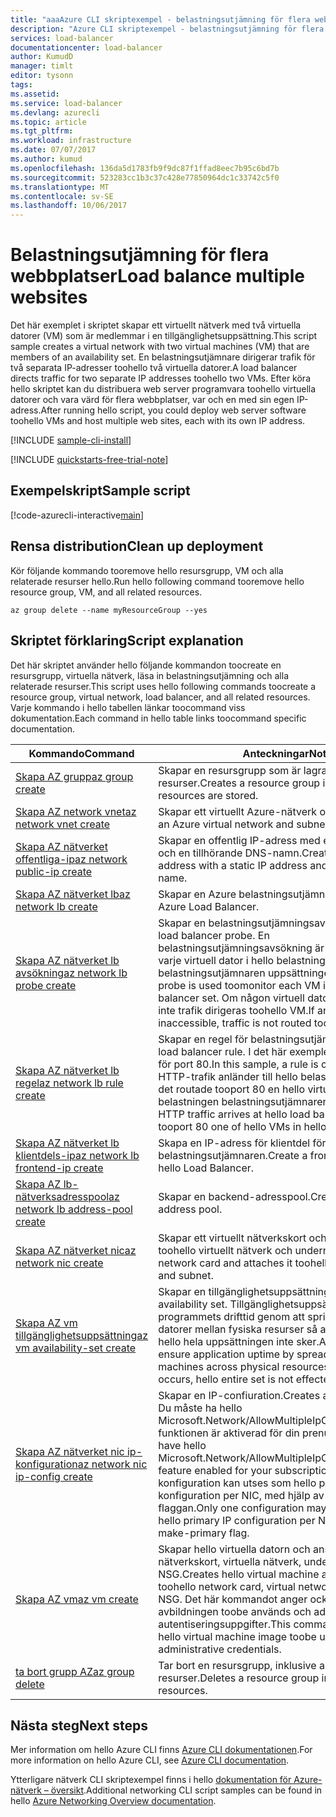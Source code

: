 ```yaml
---
title: "aaaAzure CLI skriptexempel - belastningsutjämning för flera webbplatser med hello Azure CLI | Microsoft Docs"
description: "Azure CLI skriptexempel - belastningsutjämning för flera webbplatser toohello samma virtuella dator"
services: load-balancer
documentationcenter: load-balancer
author: KumudD
manager: timlt
editor: tysonn
tags: 
ms.assetid: 
ms.service: load-balancer
ms.devlang: azurecli
ms.topic: article
ms.tgt_pltfrm: 
ms.workload: infrastructure
ms.date: 07/07/2017
ms.author: kumud
ms.openlocfilehash: 136da5d1783fb9f9dc87f1ffad8eec7b95c6bd7b
ms.sourcegitcommit: 523283cc1b3c37c428e77850964dc1c33742c5f0
ms.translationtype: MT
ms.contentlocale: sv-SE
ms.lasthandoff: 10/06/2017
---
```

# <a name="load-balance-multiple-websites"></a><span data-ttu-id="b6e97-103">Belastningsutjämning för flera webbplatser</span><span class="sxs-lookup"><span data-stu-id="b6e97-103">Load balance multiple websites</span></span>

<span data-ttu-id="b6e97-104">Det här exemplet i skriptet skapar ett virtuellt nätverk med två virtuella datorer (VM) som är medlemmar i en tillgänglighetsuppsättning.</span><span class="sxs-lookup"><span data-stu-id="b6e97-104">This script sample creates a virtual network with two virtual machines (VM) that are members of an availability set.</span></span> <span data-ttu-id="b6e97-105">En belastningsutjämnare dirigerar trafik för två separata IP-adresser toohello två virtuella datorer.</span><span class="sxs-lookup"><span data-stu-id="b6e97-105">A load balancer directs traffic for two separate IP addresses toohello two VMs.</span></span> <span data-ttu-id="b6e97-106">Efter köra hello skriptet kan du distribuera web server programvara toohello virtuella datorer och vara värd för flera webbplatser, var och en med sin egen IP-adress.</span><span class="sxs-lookup"><span data-stu-id="b6e97-106">After running hello script, you could deploy web server software toohello VMs and host multiple web sites, each with its own IP address.</span></span>

[!INCLUDE [sample-cli-install](../../../includes/sample-cli-install.md)]

[!INCLUDE [quickstarts-free-trial-note](../../../includes/quickstarts-free-trial-note.md)]

## <a name="sample-script"></a><span data-ttu-id="b6e97-107">Exempelskript</span><span class="sxs-lookup"><span data-stu-id="b6e97-107">Sample script</span></span>


[!code-azurecli-interactive[main](../../../cli_scripts/load-balancer/load-balance-multiple-web-sites-vm/load-balance-multiple-web-sites-vm.sh  "Load balance multiple web sites")]

## <a name="clean-up-deployment"></a><span data-ttu-id="b6e97-108">Rensa distribution</span><span class="sxs-lookup"><span data-stu-id="b6e97-108">Clean up deployment</span></span> 

<span data-ttu-id="b6e97-109">Kör följande kommando tooremove hello resursgrupp, VM och alla relaterade resurser hello.</span><span class="sxs-lookup"><span data-stu-id="b6e97-109">Run hello following command tooremove hello resource group, VM, and all related resources.</span></span>

```azurecli
az group delete --name myResourceGroup --yes
```

## <a name="script-explanation"></a><span data-ttu-id="b6e97-110">Skriptet förklaring</span><span class="sxs-lookup"><span data-stu-id="b6e97-110">Script explanation</span></span>

<span data-ttu-id="b6e97-111">Det här skriptet använder hello följande kommandon toocreate en resursgrupp, virtuella nätverk, läsa in belastningsutjämning och alla relaterade resurser.</span><span class="sxs-lookup"><span data-stu-id="b6e97-111">This script uses hello following commands toocreate a resource group, virtual network, load balancer, and all related resources.</span></span> <span data-ttu-id="b6e97-112">Varje kommando i hello tabellen länkar toocommand viss dokumentation.</span><span class="sxs-lookup"><span data-stu-id="b6e97-112">Each command in hello table links toocommand specific documentation.</span></span>

| <span data-ttu-id="b6e97-113">Kommando</span><span class="sxs-lookup"><span data-stu-id="b6e97-113">Command</span></span> | <span data-ttu-id="b6e97-114">Anteckningar</span><span class="sxs-lookup"><span data-stu-id="b6e97-114">Notes</span></span> |
|---|---|
| [<span data-ttu-id="b6e97-115">Skapa AZ grupp</span><span class="sxs-lookup"><span data-stu-id="b6e97-115">az group create</span></span>](https://docs.microsoft.com/cli/azure/group#create) | <span data-ttu-id="b6e97-116">Skapar en resursgrupp som är lagrade i alla resurser.</span><span class="sxs-lookup"><span data-stu-id="b6e97-116">Creates a resource group in which all resources are stored.</span></span> |
| [<span data-ttu-id="b6e97-117">Skapa AZ network vnet</span><span class="sxs-lookup"><span data-stu-id="b6e97-117">az network vnet create</span></span>](https://docs.microsoft.com/cli/azure/network/vnet#create) | <span data-ttu-id="b6e97-118">Skapar ett virtuellt Azure-nätverk och undernät.</span><span class="sxs-lookup"><span data-stu-id="b6e97-118">Creates an Azure virtual network and subnet.</span></span> |
| [<span data-ttu-id="b6e97-119">Skapa AZ nätverket offentliga-ip</span><span class="sxs-lookup"><span data-stu-id="b6e97-119">az network public-ip create</span></span>](https://docs.microsoft.com/cli/azure/network/public-ip#create) | <span data-ttu-id="b6e97-120">Skapar en offentlig IP-adress med en statisk IP-adress och en tillhörande DNS-namn.</span><span class="sxs-lookup"><span data-stu-id="b6e97-120">Creates a public IP address with a static IP address and an associated DNS name.</span></span> |
| [<span data-ttu-id="b6e97-121">Skapa AZ nätverket lb</span><span class="sxs-lookup"><span data-stu-id="b6e97-121">az network lb create</span></span>](https://docs.microsoft.com/cli/azure/network/lb#create) | <span data-ttu-id="b6e97-122">Skapar en Azure belastningsutjämnare.</span><span class="sxs-lookup"><span data-stu-id="b6e97-122">Creates an Azure Load Balancer.</span></span> |
| [<span data-ttu-id="b6e97-123">Skapa AZ nätverket lb avsökning</span><span class="sxs-lookup"><span data-stu-id="b6e97-123">az network lb probe create</span></span>](https://docs.microsoft.com/cli/azure/network/lb/probe#create) | <span data-ttu-id="b6e97-124">Skapar en belastningsutjämningsavsökning.</span><span class="sxs-lookup"><span data-stu-id="b6e97-124">Creates a load balancer probe.</span></span> <span data-ttu-id="b6e97-125">En belastningsutjämningsavsökning är används toomonitor varje virtuell dator i hello belastningen belastningsutjämnaren uppsättningen.</span><span class="sxs-lookup"><span data-stu-id="b6e97-125">A load balancer probe is used toomonitor each VM in hello load balancer set.</span></span> <span data-ttu-id="b6e97-126">Om någon virtuell dator blir otillgänglig, är inte trafik dirigeras toohello VM.</span><span class="sxs-lookup"><span data-stu-id="b6e97-126">If any VM becomes inaccessible, traffic is not routed toohello VM.</span></span> |
| [<span data-ttu-id="b6e97-127">Skapa AZ nätverket lb regel</span><span class="sxs-lookup"><span data-stu-id="b6e97-127">az network lb rule create</span></span>](https://docs.microsoft.com/cli/azure/network/lb/rule#create) | <span data-ttu-id="b6e97-128">Skapar en regel för belastningsutjämnare.</span><span class="sxs-lookup"><span data-stu-id="b6e97-128">Creates a load balancer rule.</span></span> <span data-ttu-id="b6e97-129">I det här exemplet skapas en regel för port 80.</span><span class="sxs-lookup"><span data-stu-id="b6e97-129">In this sample, a rule is created for port 80.</span></span> <span data-ttu-id="b6e97-130">HTTP-trafik anländer till hello belastningsutjämnare, är det routade tooport 80 en hello virtuella datorer i hello belastningen belastningsutjämnaren uppsättningen.</span><span class="sxs-lookup"><span data-stu-id="b6e97-130">As HTTP traffic arrives at hello load balancer, it is routed tooport 80 one of hello VMs in hello load balancer set.</span></span> |
| [<span data-ttu-id="b6e97-131">Skapa AZ nätverket lb klientdels-ip</span><span class="sxs-lookup"><span data-stu-id="b6e97-131">az network lb frontend-ip create</span></span>](https://docs.microsoft.com/cli/azure/network/lb/frontend-ip#create) | <span data-ttu-id="b6e97-132">Skapa en IP-adress för klientdel för hello belastningsutjämnaren.</span><span class="sxs-lookup"><span data-stu-id="b6e97-132">Create a frontend IP address for hello Load Balancer.</span></span> |
| [<span data-ttu-id="b6e97-133">Skapa AZ lb-nätverksadresspool</span><span class="sxs-lookup"><span data-stu-id="b6e97-133">az network lb address-pool create</span></span>](https://docs.microsoft.com/cli/azure/network/lb/address-pool#create) | <span data-ttu-id="b6e97-134">Skapar en backend-adresspool.</span><span class="sxs-lookup"><span data-stu-id="b6e97-134">Creates a backend address pool.</span></span> |
| [<span data-ttu-id="b6e97-135">Skapa AZ nätverket nic</span><span class="sxs-lookup"><span data-stu-id="b6e97-135">az network nic create</span></span>](https://docs.microsoft.com/cli/azure/network/nic#create) | <span data-ttu-id="b6e97-136">Skapar ett virtuellt nätverkskort och bifogar den toohello virtuellt nätverk och undernät.</span><span class="sxs-lookup"><span data-stu-id="b6e97-136">Creates a virtual network card and attaches it toohello virtual network, and subnet.</span></span> |
| [<span data-ttu-id="b6e97-137">Skapa AZ vm tillgänglighetsuppsättning</span><span class="sxs-lookup"><span data-stu-id="b6e97-137">az vm availability-set create</span></span>](https://docs.microsoft.com/cli/azure/network/lb/rule#create) | <span data-ttu-id="b6e97-138">Skapar en tillgänglighetsuppsättning.</span><span class="sxs-lookup"><span data-stu-id="b6e97-138">Creates an availability set.</span></span> <span data-ttu-id="b6e97-139">Tillgänglighetsuppsättningar garantera programmets drifttid genom att sprida hello virtuella datorer mellan fysiska resurser så att om fel uppstår, hello hela uppsättningen inte sker.</span><span class="sxs-lookup"><span data-stu-id="b6e97-139">Availability sets ensure application uptime by spreading hello virtual machines across physical resources such that if failure occurs, hello entire set is not effected.</span></span> |
| [<span data-ttu-id="b6e97-140">Skapa AZ nätverket nic ip-konfiguration</span><span class="sxs-lookup"><span data-stu-id="b6e97-140">az network nic ip-config create</span></span>](https://docs.microsoft.com/cli/azure/network/nic/ip-config#create) | <span data-ttu-id="b6e97-141">Skapar en IP-confiuration.</span><span class="sxs-lookup"><span data-stu-id="b6e97-141">Creates an IP confiuration.</span></span> <span data-ttu-id="b6e97-142">Du måste ha hello Microsoft.Network/AllowMultipleIpConfigurationsPerNic funktionen är aktiverad för din prenumeration.</span><span class="sxs-lookup"><span data-stu-id="b6e97-142">You must have hello Microsoft.Network/AllowMultipleIpConfigurationsPerNic feature enabled for your subscription.</span></span> <span data-ttu-id="b6e97-143">Bara en konfiguration kan utses som hello primära IP-konfiguration per NIC, med hjälp av hello--gör primär flaggan.</span><span class="sxs-lookup"><span data-stu-id="b6e97-143">Only one configuration may be designated as hello primary IP configuration per NIC, using hello --make-primary flag.</span></span> |
| [<span data-ttu-id="b6e97-144">Skapa AZ vm</span><span class="sxs-lookup"><span data-stu-id="b6e97-144">az vm create</span></span>](https://docs.microsoft.com/cli/azure/vm/availability-set#create) | <span data-ttu-id="b6e97-145">Skapar hello virtuella datorn och ansluter den toohello nätverkskort, virtuella nätverk, undernät och NSG.</span><span class="sxs-lookup"><span data-stu-id="b6e97-145">Creates hello virtual machine and connects it toohello network card, virtual network, subnet, and NSG.</span></span> <span data-ttu-id="b6e97-146">Det här kommandot anger också hello virtuella avbildningen toobe används och administrativa autentiseringsuppgifter.</span><span class="sxs-lookup"><span data-stu-id="b6e97-146">This command also specifies hello virtual machine image toobe used and administrative credentials.</span></span>  |
| [<span data-ttu-id="b6e97-147">ta bort grupp AZ</span><span class="sxs-lookup"><span data-stu-id="b6e97-147">az group delete</span></span>](https://docs.microsoft.com/cli/azure/vm/extension#set) | <span data-ttu-id="b6e97-148">Tar bort en resursgrupp, inklusive alla kapslade resurser.</span><span class="sxs-lookup"><span data-stu-id="b6e97-148">Deletes a resource group including all nested resources.</span></span> |

## <a name="next-steps"></a><span data-ttu-id="b6e97-149">Nästa steg</span><span class="sxs-lookup"><span data-stu-id="b6e97-149">Next steps</span></span>

<span data-ttu-id="b6e97-150">Mer information om hello Azure CLI finns [Azure CLI dokumentationen](https://docs.microsoft.com/cli/azure/overview).</span><span class="sxs-lookup"><span data-stu-id="b6e97-150">For more information on hello Azure CLI, see [Azure CLI documentation](https://docs.microsoft.com/cli/azure/overview).</span></span>

<span data-ttu-id="b6e97-151">Ytterligare nätverk CLI skriptexempel finns i hello [dokumentation för Azure-nätverk – översikt](../cli-samples.md?toc=%2fazure%2fnetworking%2ftoc.json).</span><span class="sxs-lookup"><span data-stu-id="b6e97-151">Additional networking CLI script samples can be found in hello [Azure Networking Overview documentation](../cli-samples.md?toc=%2fazure%2fnetworking%2ftoc.json).</span></span>
